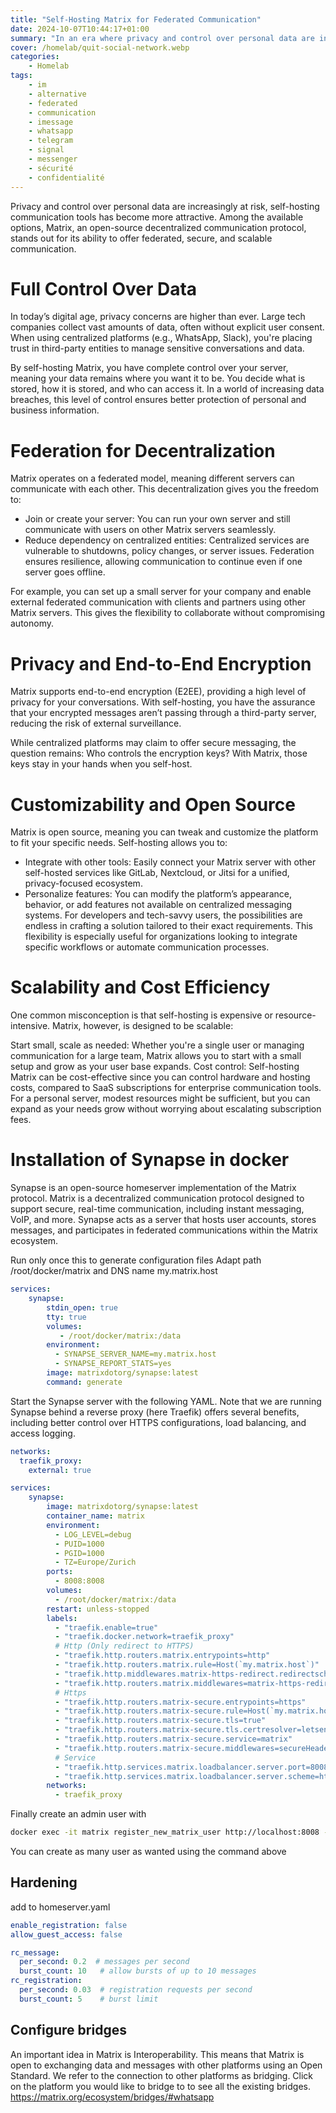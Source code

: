 ```yaml
---
title: "Self-Hosting Matrix for Federated Communication"
date: 2024-10-07T10:44:17+01:00
summary: "In an era where privacy and control over personal data are increasingly at risk, self-hosting communication tools has become more attractive. Among the available options, Matrix, an open-source decentralized communication protocol, stands out for its ability to offer federated, secure, and scalable communication."
cover: /homelab/quit-social-network.webp
categories:
    - Homelab
tags:
    - im
    - alternative
    - federated
    - communication
    - imessage
    - whatsapp
    - telegram
    - signal
    - messenger
    - sécurité
    - confidentialité
---
```


Privacy and control over personal data are increasingly at risk, self-hosting communication tools has become more attractive. Among the available options, Matrix, an open-source decentralized communication protocol, stands out for its ability to offer federated, secure, and scalable communication.

# Full Control Over Data

In today’s digital age, privacy concerns are higher than ever. Large tech companies collect vast amounts of data, often without explicit user consent. When using centralized platforms (e.g., WhatsApp, Slack), you're placing trust in third-party entities to manage sensitive conversations and data.

By self-hosting Matrix, you have complete control over your server, meaning your data remains where you want it to be. You decide what is stored, how it is stored, and who can access it. In a world of increasing data breaches, this level of control ensures better protection of personal and business information.

# Federation for Decentralization

Matrix operates on a federated model, meaning different servers can communicate with each other. This decentralization gives you the freedom to:
* Join or create your server: You can run your own server and still communicate with users on other Matrix servers seamlessly.
* Reduce dependency on centralized entities: Centralized services are vulnerable to shutdowns, policy changes, or server issues. Federation ensures resilience, allowing communication to continue even if one server goes offline.

For example, you can set up a small server for your company and enable external federated communication with clients and partners using other Matrix servers. This gives the flexibility to collaborate without compromising autonomy.

# Privacy and End-to-End Encryption

Matrix supports end-to-end encryption (E2EE), providing a high level of privacy for your conversations. With self-hosting, you have the assurance that your encrypted messages aren’t passing through a third-party server, reducing the risk of external surveillance.

While centralized platforms may claim to offer secure messaging, the question remains: Who controls the encryption keys? With Matrix, those keys stay in your hands when you self-host.

# Customizability and Open Source

Matrix is open source, meaning you can tweak and customize the platform to fit your specific needs. Self-hosting allows you to:
* Integrate with other tools: Easily connect your Matrix server with other self-hosted services like GitLab, Nextcloud, or Jitsi for a unified, privacy-focused ecosystem.
* Personalize features: You can modify the platform’s appearance, behavior, or add features not available on centralized messaging systems.
For developers and tech-savvy users, the possibilities are endless in crafting a solution tailored to their exact requirements. This flexibility is especially useful for organizations looking to integrate specific workflows or automate communication processes.

# Scalability and Cost Efficiency

One common misconception is that self-hosting is expensive or resource-intensive. Matrix, however, is designed to be scalable:

Start small, scale as needed: Whether you're a single user or managing communication for a large team, Matrix allows you to start with a small setup and grow as your user base expands.
Cost control: Self-hosting Matrix can be cost-effective since you can control hardware and hosting costs, compared to SaaS subscriptions for enterprise communication tools.
For a personal server, modest resources might be sufficient, but you can expand as your needs grow without worrying about escalating subscription fees.

# Installation of Synapse in docker
Synapse is an open-source homeserver implementation of the Matrix protocol. Matrix is a decentralized communication protocol designed to support secure, real-time communication, including instant messaging, VoIP, and more. Synapse acts as a server that hosts user accounts, stores messages, and participates in federated communications within the Matrix ecosystem.

Run only once this to generate configuration files
Adapt path /root/docker/matrix and DNS name my.matrix.host 
```yaml
services:
    synapse:
        stdin_open: true
        tty: true
        volumes:
           - /root/docker/matrix:/data
        environment:
          - SYNAPSE_SERVER_NAME=my.matrix.host
          - SYNAPSE_REPORT_STATS=yes
        image: matrixdotorg/synapse:latest
        command: generate
```
Start the Synapse server with the following YAML.
Note that we are running Synapse behind a reverse proxy (here Traefik) offers several benefits, including better control over HTTPS configurations, load balancing, and access logging.

```yaml
networks:
  traefik_proxy:
    external: true

services:
    synapse:
        image: matrixdotorg/synapse:latest
        container_name: matrix
        environment:
          - LOG_LEVEL=debug
          - PUID=1000
          - PGID=1000
          - TZ=Europe/Zurich
        ports:
          - 8008:8008
        volumes:
          - /root/docker/matrix:/data
        restart: unless-stopped
        labels:
          - "traefik.enable=true"
          - "traefik.docker.network=traefik_proxy"
          # Http (Only redirect to HTTPS)
          - "traefik.http.routers.matrix.entrypoints=http"
          - "traefik.http.routers.matrix.rule=Host(`my.matrix.host`)"
          - "traefik.http.middlewares.matrix-https-redirect.redirectscheme.scheme=https"
          - "traefik.http.routers.matrix.middlewares=matrix-https-redirect"
          # Https
          - "traefik.http.routers.matrix-secure.entrypoints=https"
          - "traefik.http.routers.matrix-secure.rule=Host(`my.matrix.host`)"
          - "traefik.http.routers.matrix-secure.tls=true"
          - "traefik.http.routers.matrix-secure.tls.certresolver=letsencrypt"
          - "traefik.http.routers.matrix-secure.service=matrix"
          - "traefik.http.routers.matrix-secure.middlewares=secureHeaders@file"
          # Service
          - "traefik.http.services.matrix.loadbalancer.server.port=8008"
          - "traefik.http.services.matrix.loadbalancer.server.scheme=http"
        networks:
          - traefik_proxy
```

Finally create an admin user with
```bash
docker exec -it matrix register_new_matrix_user http://localhost:8008 -c /data/homeserver.yaml -u adminUsername -p adminPassword
```

You can create as many user as wanted using the command above

## Hardening
add to homeserver.yaml

```yaml
enable_registration: false
allow_guest_access: false

rc_message:
  per_second: 0.2  # messages per second
  burst_count: 10   # allow bursts of up to 10 messages
rc_registration:
  per_second: 0.03  # registration requests per second
  burst_count: 5    # burst limit
```
        
## Configure bridges
An important idea in Matrix is Interoperability. This means that Matrix is open to exchanging data and messages with other platforms using an Open Standard. We refer to the connection to other platforms as bridging. Click on the platform you would like to bridge to to see all the existing bridges.
https://matrix.org/ecosystem/bridges/#whatsapp